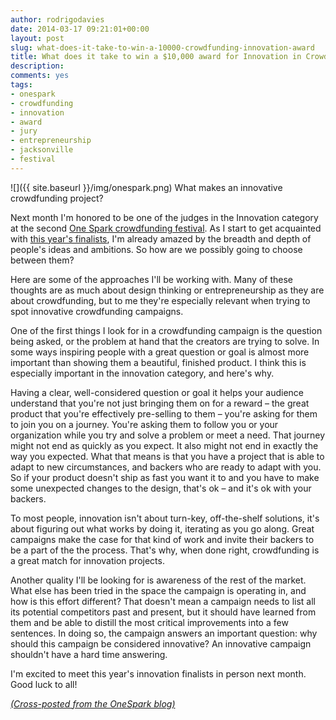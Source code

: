 ```yaml
---
author: rodrigodavies
date: 2014-03-17 09:21:01+00:00
layout: post
slug: what-does-it-take-to-win-a-10000-crowdfunding-innovation-award
title: What does it take to win a $10,000 award for Innovation in Crowdfunding?
description: 
comments: yes
tags:
- onespark
- crowdfunding
- innovation
- award
- jury
- entrepreneurship
- jacksonville
- festival
---
```


![]({{ site.baseurl }}/img/onespark.png)
What makes an innovative crowdfunding project? 

Next month I'm honored to be one of the judges in the Innovation category at the second [One Spark crowdfunding festival](http://www.beonespark.com). As I start to get acquainted with [this year's finalists](http://www.beonespark.com/discover/creator_projects?category=innovation), I'm already amazed by the breadth and depth of people's ideas and ambitions. So how are we possibly going to choose between them? 

Here are some of the approaches I'll be working with. Many of these thoughts are as much about design thinking or entrepreneurship as they are about crowdfunding, but to me they're especially relevant when trying to spot innovative crowdfunding campaigns. 

One of the first things I look for in a crowdfunding campaign is the question being asked, or the problem at hand that the creators are trying to solve. In some ways inspiring people with a great question or goal is almost more important than showing them a beautiful, finished product. I think this is especially important in the innovation category, and here's why. 

Having a clear, well-considered question or goal it helps your audience understand that you're not just bringing them on for a reward – the great product that you're effectively pre-selling to them – you're asking for them to join you on a journey. You're asking them to follow you or your organization while you try and solve a problem or meet a need. That journey might not end as quickly as you expect. It also might not end in exactly the way you expected. What that means is that you have a project that is able to adapt to new circumstances, and backers who are ready to adapt with you. So if your product doesn't ship as fast you want it to and you have to make some unexpected changes to the design, that's ok – and it's ok with your backers. 

To most people, innovation isn't about turn-key, off-the-shelf solutions, it's about figuring out what works by doing it, iterating as you go along. Great campaigns make the case for that kind of work and invite their backers to be a part of the the process. That's why, when done right, crowdfunding is a great match for innovation projects. 

Another quality I'll be looking for is awareness of the rest of the market. What else has been tried in the space the campaign is operating in, and how is this effort different? That doesn't mean a campaign needs to list all its potential competitors past and present, but it should have learned from them and be able to distill the most critical improvements into a few sentences. In doing so, the campaign answers an important question: why should this campaign be considered innovative? An innovative campaign shouldn't have a hard time answering. 

I'm excited to meet this year's innovation finalists in person next month. Good luck to all!

_[(Cross-posted from the OneSpark blog)](http://www.beonespark.com/blog/what-does-it-take-to-win-the-10-000-innovation-juried-award#sthash.qSEpbDh8.dpuf)_